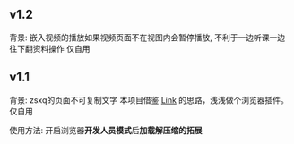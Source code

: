 ## v1.2
背景: 嵌入视频的播放如果视频页面不在视图内会暂停播放, 不利于一边听课一边往下翻资料操作
仅自用
## v1.1
背景: zsxq的页面不可复制文字
本项目借鉴 [Link](https://juejin.cn/post/7290741663642157108) 的思路，浅浅做个浏览器插件。
仅自用

使用方法: 
开启浏览器**开发人员模式**后**加载解压缩的拓展**